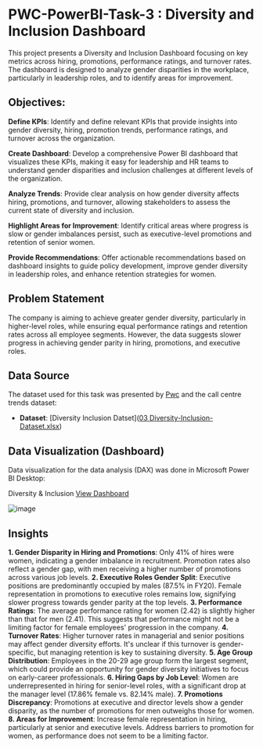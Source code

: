 # PWC-PowerBI-Task-3 : Diversity and Inclusion Dashboard
This project presents a Diversity and Inclusion Dashboard focusing on key metrics across hiring, promotions, performance ratings, and turnover rates. The dashboard is designed to analyze gender disparities in the workplace, particularly in leadership roles, and to identify areas for improvement.

## Objectives:
**Define KPIs**: Identify and define relevant KPIs that provide insights into gender diversity, hiring, promotion trends, performance ratings, and turnover across the organization.

**Create Dashboard**: Develop a comprehensive Power BI dashboard that visualizes these KPIs, making it easy for leadership and HR teams to understand gender disparities and inclusion challenges at different levels of the organization.

**Analyze Trends**: Provide clear analysis on how gender diversity affects hiring, promotions, and turnover, allowing stakeholders to assess the current state of diversity and inclusion.

**Highlight Areas for Improvement**: Identify critical areas where progress is slow or gender imbalances persist, such as executive-level promotions and retention of senior women.

**Provide Recommendations**: Offer actionable recommendations based on dashboard insights to guide policy development, improve gender diversity in leadership roles, and enhance retention strategies for women.

## Problem Statement
The company is aiming to achieve greater gender diversity, particularly in higher-level roles, while ensuring equal performance ratings and retention rates across all employee segments. However, the data suggests slower progress in achieving gender parity in hiring, promotions, and executive roles.

## Data Source

The dataset used for this task was presented by [Pwc](https://www.pwc.com) and the call centre trends dataset:

- **Dataset**: [Diversity Inclusion Datset]([03 Diversity-Inclusion-Dataset.xlsx](https://github.com/BhavishaKulal/PWC-PowerBI-Task-3/blob/main/03%20Diversity-Inclusion-Dataset.xlsx))

## Data Visualization (Dashboard)

Data visualization for the data analysis (DAX) was done in Microsoft Power BI Desktop:

Diversity & Inclusion
[View Dashboard](https://github.com/BhavishaKulal/PWC-PowerBI-Task-3/blob/main/Diversity.pbix)

![image](https://github.com/user-attachments/assets/126e55a6-31fa-4d17-ade0-a7661bccede0)



## Insights
**1. Gender Disparity in Hiring and Promotions**:
Only 41% of hires were women, indicating a gender imbalance in recruitment.
Promotion rates also reflect a gender gap, with men receiving a higher number of promotions across various job levels.
**2. Executive Roles Gender Split**:
Executive positions are predominantly occupied by males (87.5% in FY20).
Female representation in promotions to executive roles remains low, signifying slower progress towards gender parity at the top levels.
**3. Performance Ratings**:
The average performance rating for women (2.42) is slightly higher than that for men (2.41). This suggests that performance might not be a limiting factor for female employees' progression in the company.
**4. Turnover Rates**:
Higher turnover rates in managerial and senior positions may affect gender diversity efforts. It's unclear if this turnover is gender-specific, but managing retention is key to sustaining diversity.
**5. Age Group Distribution**:
Employees in the 20-29 age group form the largest segment, which could provide an opportunity for gender diversity initiatives to focus on early-career professionals.
**6. Hiring Gaps by Job Level**:
Women are underrepresented in hiring for senior-level roles, with a significant drop at the manager level (17.86% female vs. 82.14% male).
**7. Promotions Discrepancy**:
Promotions at executive and director levels show a gender disparity, as the number of promotions for men outweighs those for women.
**8. Areas for Improvement**:
Increase female representation in hiring, particularly at senior and executive levels.
Address barriers to promotion for women, as performance does not seem to be a limiting factor.
